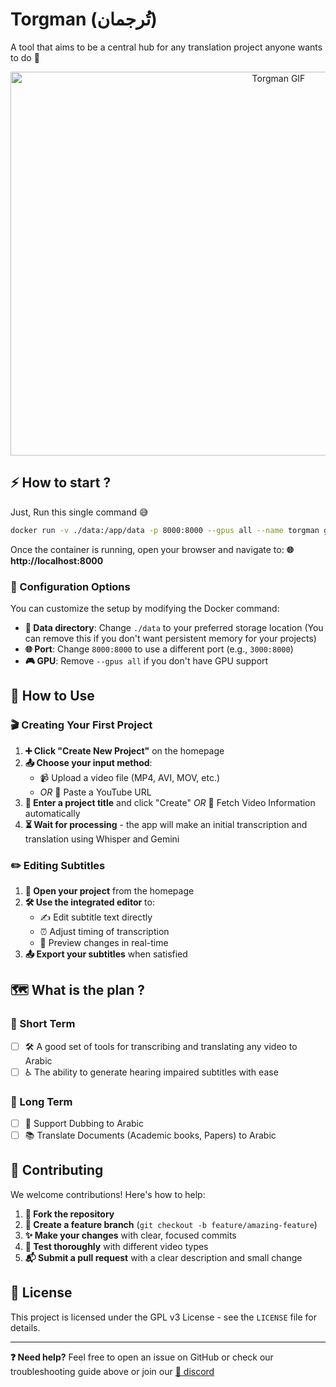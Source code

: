 # Torgman (تُرجمان)

A tool that aims to be a central hub for any translation project anyone wants to do 👳
<center>
   <img width="842" height="614" alt="Torgman GIF" src="https://github.com/user-attachments/assets/15093291-bf4e-4f02-85be-5a7e427abd6d" />
</center>

## ⚡ How to start ?

Just, Run this single command 😅

```bash
docker run -v ./data:/app/data -p 8000:8000 --gpus all --name torgman ghcr.io/tarjma/torgman:latest
```

Once the container is running, open your browser and navigate to:
**🌐 http://localhost:8000**

### 🔧 Configuration Options

You can customize the setup by modifying the Docker command:

- **📁 Data directory**: Change `./data` to your preferred storage location (You can remove this if you don't want persistent memory for your projects)
- **🌐 Port**: Change `8000:8000` to use a different port (e.g., `3000:8000`)
- **🎮 GPU**: Remove `--gpus all` if you don't have GPU support

## 📖 How to Use

### 🎬 Creating Your First Project

1. **➕ Click "Create New Project"** on the homepage
2. **📤 Choose your input method**:
   - 📹 Upload a video file (MP4, AVI, MOV, etc.)
   - *OR* 🔗 Paste a YouTube URL
3. **📝 Enter a project title** and click "Create" *OR* 🤖 Fetch Video Information automatically
4. **⏳ Wait for processing** - the app will make an initial transcription and translation using Whisper and Gemini

### ✏️ Editing Subtitles

1. **📂 Open your project** from the homepage
2. **🛠️ Use the integrated editor** to:
   - ✍️ Edit subtitle text directly
   - ⏰ Adjust timing of transcription
   - 👀 Preview changes in real-time
3. **📤 Export your subtitles** when satisfied

## 🗺️ What is the plan ?

### 🎯 Short Term
- [ ] 🛠️ A good set of tools for transcribing and translating any video to Arabic
- [ ] ♿ The ability to generate hearing impaired subtitles with ease

### 🚀 Long Term
- [ ] 🎵 Support Dubbing to Arabic
- [ ] 📚 Translate Documents (Academic books, Papers) to Arabic

## 🤝 Contributing

We welcome contributions! Here's how to help:

1. **🍴 Fork the repository**
2. **🌿 Create a feature branch** (`git checkout -b feature/amazing-feature`)
3. **✨ Make your changes** with clear, focused commits
4. **🧪 Test thoroughly** with different video types
5. **📬 Submit a pull request** with a clear description and small change

## 📄 License

This project is licensed under the GPL v3 License - see the `LICENSE` file for details.

---

**❓ Need help?** Feel free to open an issue on GitHub or check our troubleshooting guide above or join our [💬 discord](https://discord.gg/DWAFvWwsRA)
